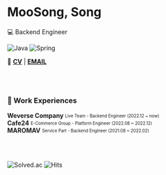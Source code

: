 # MooSong, Song

💻 Backend Engineer   

![Java](https://img.shields.io/badge/-Java-007396?style=flat-square&logo=Java&logoColor=white)
![Spring](https://img.shields.io/badge/-Spring-6DB33F?style=flat-square&logo=Spring&logoColor=white)   

📌 **[CV](https://moosongsong.github.io/cv)** | **[EMAIL](mailto:real.purple.hae.s@gmail.com)**

<br/>
<br/>

### 💼 Work Experiences

**Weverse Company**  <sub><sup>Live Team - Backend Engineer (2022.12 ~ now)</sup></sub>  
**Cafe24**  <sub><sup>E-Commerce Group - Platform Engineer (2022.08 ~ 2022.12)</sup></sub>  
**MAROMAV**  <sub><sup>Service Part - Backend Engineer (2021.08 ~ 2022.02)</sup></sub>  

<br/>
<br/>

![Solved.ac](http://mazassumnida.wtf/api/mini/generate_badge?boj=songe08)
![Hits](https://hits.seeyoufarm.com/api/count/incr/badge.svg?url=https%3A%2F%2Fgithub.com%2Fmoosongsong&count_bg=%23FFA094&title_bg=%23555555&icon=github.svg&icon_color=%23E7E7E7&title=HITS&edge_flat=false)
